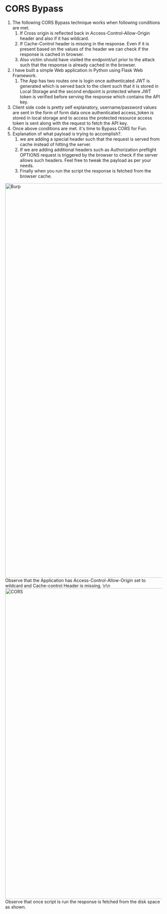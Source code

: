 # CORS Bypass
1. The following CORS Bypass technique works when following conditions are met.
      1. If Cross origin is reflected back in Access-Control-Allow-Origin header and also if it has wildcard.
      2. If Cache-Control header is missing in the response. Even if it is present based on the values of the header we can check if the response is cached in browser.
      3. Also victim should have visited the endpoint/url prior to the attack such that the response is already cached in the browser.
 2. I have built a simple Web application in Python using Flask Web Framework.
      1. The App has two routes one is login once authenticated JWT is generated which is served back to the client such that it is stored in Local Storage and the second endpoint is protected where JWT token is verified before serving the response which contains the API key.
 3. Client side code is pretty self explanatory, username/password values are sent in the form of form data once authenticated access_token is stored in local storage and to access the protected resource access token is sent along with the request to fetch the API key.
 4. Once above conditions are met. it's time to Bypass CORS for Fun.
 5. Explanation of what payload is trying to accomplish?.
      1. we are adding a special header such that the request is served from cache instead of hitting the server.
      2. If we are adding additional headers such as Authorization preflight OPTIONS request is triggered by the browser to check if the server allows such headers. Feel free to tweak the payload as per your needs.
      3.  Finally when you run the script the response is fetched from the browser cache.

<img width="1266" alt="Burp" src="https://github.com/Srikanth9410/CORS/assets/36133052/8ac5a7c5-520f-4879-b960-9447d2d75ad1">
            Observe that the Application has Access-Control-Allow-Origin set to wildcard and Cache-control Header is missing.  \r\n

<img width="997" alt="CORS" src="https://github.com/Srikanth9410/CORS/assets/36133052/b64315ea-88b8-4064-933b-35ee79add523">
            Observe that once script is run the response is fetched from the disk space as shown.
